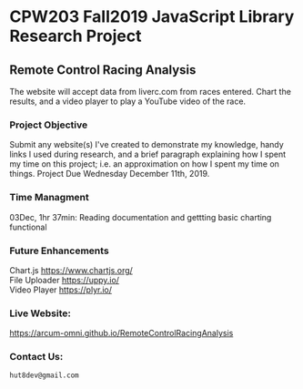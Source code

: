 # CPW203 Fall2019 JavaScript Library Research Project


## Remote Control Racing Analysis
The website will accept data from liverc.com from races entered.  Chart the results, and a video player to play a YouTube video of the race.

### Project Objective
Submit any website(s) I've created to demonstrate my knowledge, handy links I used during research, and a brief paragraph explaining how I spent my time on this project; i.e. an approximation on how I spent my time on things.  Project Due Wednesday December 11th, 2019.

### Time Managment
03Dec, 1hr 37min: Reading documentation and gettting basic charting functional

### Future Enhancements
Chart.js  https://www.chartjs.org/<br>
File Uploader  https://uppy.io/<br>
Video Player  https://plyr.io/

### Live Website:
https://arcum-omni.github.io/RemoteControlRacingAnalysis 

### Contact Us:
    hut8dev@gmail.com
